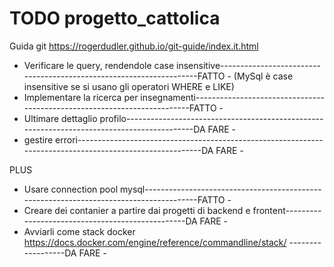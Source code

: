 # TODO progetto_cattolica

Guida git https://rogerdudler.github.io/git-guide/index.it.html

- Verificare le query, rendendole case insensitive--------------------------------------------------------------------FATTO -
        (MySql è case insensitive se si usano gli operatori WHERE e LIKE)
- Implementare la ricerca per insegnamenti-------------------------------------------------------------------------FATTO -
- Ultimare dettaglio profilo-------------------------------------------------------------------------------------------DA FARE -
- gestire errori---------------------------------------------------------------------------------------------------------DA FARE -

PLUS
- Usare connection pool mysql---------------------------------------------------------------------------------------FATTO -
- Creare dei contanier a partire dai progetti di backend e frontent-------------------------------------------------DA FARE -
- Avviarli come stack docker https://docs.docker.com/engine/reference/commandline/stack/  ------------------DA FARE -
